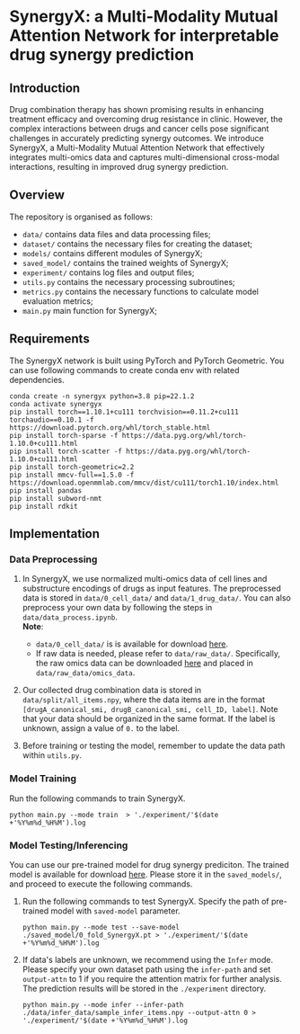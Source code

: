 # SynergyX: a Multi-Modality Mutual Attention Network for interpretable drug synergy prediction

## Introduction
Drug combination therapy has shown promising results in enhancing treatment efficacy and overcoming drug resistance in clinic. However, the complex interactions between drugs and cancer cells pose significant challenges in accurately predicting synergy outcomes. We introduce SynergyX, a Multi-Modality Mutual Attention Network that effectively integrates multi-omics data and captures multi-dimensional cross-modal interactions, resulting in improved drug synergy prediction. 


## Overview
The repository is organised as follows:
- `data/` contains data files and data processing files;
- `dataset/` contains the necessary files for creating the dataset;
- `models/` contains different modules of SynergyX;
- `saved_model/` contains the trained weights of SynergyX;
- `experiment/` contains log files and output files;
- `utils.py` contains the necessary processing subroutines;
- `metrics.py` contains the necessary functions to calculate model evaluation metrics;
- `main.py` main function for SynergyX;


## Requirements
The SynergyX network is built using PyTorch and PyTorch Geometric. You can use following commands to create conda env with related dependencies.

```
conda create -n synergyx python=3.8 pip=22.1.2
conda activate synergyx
pip install torch==1.10.1+cu111 torchvision==0.11.2+cu111 torchaudio==0.10.1 -f https://download.pytorch.org/whl/torch_stable.html
pip install torch-sparse -f https://data.pyg.org/whl/torch-1.10.0+cu111.html
pip install torch-scatter -f https://data.pyg.org/whl/torch-1.10.0+cu111.html
pip install torch-geometric=2.2
pip install mmcv-full==1.5.0 -f https://download.openmmlab.com/mmcv/dist/cu111/torch1.10/index.html
pip install pandas
pip install subword-nmt
pip install rdkit
```

## Implementation
### Data Preprocessing

1. In SynergyX, we use normalized multi-omics data of cell lines and substructure encodings of drugs as input features. The preprocessed data is stored in `data/0_cell_data/` and `data/1_drug_data/`. You can also preprocess your own data by following the steps in `data/data_process.ipynb`. <br>
**Note**:
   - `data/0_cell_data/` is is available for download [here](https://drive.google.com/drive/folders/1tQ9gWUcPuJQrUCMOropb0iTVXLC10hTg?usp=sharing).
   - If raw data is needed, please refer to `data/raw_data/`. Specifically, the raw omics data can be downloaded [here](https://drive.google.com/file/d/1M2A5zEN7X7Sxm_BfL-xpoNIevHnx4eF9/view?usp=sharing) and placed in `data/raw_data/omics_data`.
   
3. Our collected drug combination data is stored in `data/split/all_items.npy`, where the data items are in the format `[drugA_canonical_smi, drugB_canonical_smi, cell_ID, label]`. Note that your data should be organized in the same format. If the label is unknown, assign a value of `0.` to the label.
4. Before training or testing the model, remember to update the data path within `utils.py`.

### Model Training

Run the following commands to train SynergyX. 

``` 
python main.py --mode train  > './experiment/'$(date +'%Y%m%d_%H%M').log
``` 


### Model Testing/Inferencing

You can use our pre-trained model for drug synergy prediciton. The trained model is available for download [here](https://drive.google.com/file/d/1QuyJw_ISQIv66YmZyZKBKCwm7kENg29q/view?usp=drive_link). Please store it in the `saved_models/`, and proceed to execute the following commands.


1. Run the following commands to test SynergyX. Specify the path of pre-trained model with `saved-model` parameter.
    ```
    python main.py --mode test --save-model ./saved_model/0_fold_SynergyX.pt > './experiment/'$(date +'%Y%m%d_%H%M').log
    ```

2. If data's labels are unknown, we recommend using the `Infer` mode. Please specify your own dataset path using the `infer-path` and set `output-attn` to 1 if you require the attention matrix for further analysis. The prediction results will be stored in the `./experiment` directory.
    ```
    python main.py --mode infer --infer-path ./data/infer_data/sample_infer_items.npy --output-attn 0 > './experiment/'$(date +'%Y%m%d_%H%M').log
    ```
